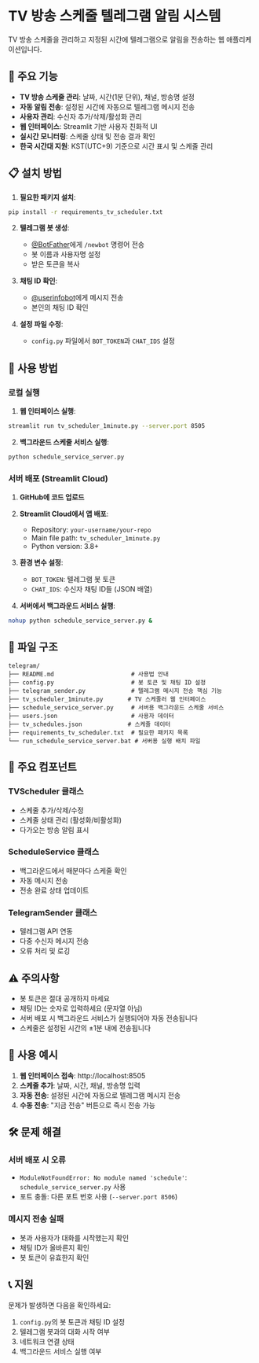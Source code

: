 # TV 방송 스케줄 텔레그램 알림 시스템

TV 방송 스케줄을 관리하고 지정된 시간에 텔레그램으로 알림을 전송하는 웹 애플리케이션입니다.

## 🚀 주요 기능

- **TV 방송 스케줄 관리**: 날짜, 시간(1분 단위), 채널, 방송명 설정
- **자동 알림 전송**: 설정된 시간에 자동으로 텔레그램 메시지 전송
- **사용자 관리**: 수신자 추가/삭제/활성화 관리
- **웹 인터페이스**: Streamlit 기반 사용자 친화적 UI
- **실시간 모니터링**: 스케줄 상태 및 전송 결과 확인
- **한국 시간대 지원**: KST(UTC+9) 기준으로 시간 표시 및 스케줄 관리

## 📋 설치 방법

1. **필요한 패키지 설치**:
```bash
pip install -r requirements_tv_scheduler.txt
```

2. **텔레그램 봇 생성**:
   - [@BotFather](https://t.me/BotFather)에게 `/newbot` 명령어 전송
   - 봇 이름과 사용자명 설정
   - 받은 토큰을 복사

3. **채팅 ID 확인**:
   - [@userinfobot](https://t.me/userinfobot)에게 메시지 전송
   - 본인의 채팅 ID 확인

4. **설정 파일 수정**:
   - `config.py` 파일에서 `BOT_TOKEN`과 `CHAT_IDS` 설정

## 🚀 사용 방법

### 로컬 실행

1. **웹 인터페이스 실행**:
```bash
streamlit run tv_scheduler_1minute.py --server.port 8505
```

2. **백그라운드 스케줄 서비스 실행**:
```bash
python schedule_service_server.py
```

### 서버 배포 (Streamlit Cloud)

1. **GitHub에 코드 업로드**
2. **Streamlit Cloud에서 앱 배포**:
   - Repository: `your-username/your-repo`
   - Main file path: `tv_scheduler_1minute.py`
   - Python version: 3.8+

3. **환경 변수 설정**:
   - `BOT_TOKEN`: 텔레그램 봇 토큰
   - `CHAT_IDS`: 수신자 채팅 ID들 (JSON 배열)

4. **서버에서 백그라운드 서비스 실행**:
```bash
nohup python schedule_service_server.py &
```

## 📁 파일 구조

```
telegram/
├── README.md                      # 사용법 안내
├── config.py                      # 봇 토큰 및 채팅 ID 설정
├── telegram_sender.py             # 텔레그램 메시지 전송 핵심 기능
├── tv_scheduler_1minute.py       # TV 스케줄러 웹 인터페이스
├── schedule_service_server.py     # 서버용 백그라운드 스케줄 서비스
├── users.json                     # 사용자 데이터
├── tv_schedules.json             # 스케줄 데이터
├── requirements_tv_scheduler.txt  # 필요한 패키지 목록
└── run_schedule_service_server.bat # 서버용 실행 배치 파일
```

## 🔧 주요 컴포넌트

### TVScheduler 클래스
- 스케줄 추가/삭제/수정
- 스케줄 상태 관리 (활성화/비활성화)
- 다가오는 방송 알림 표시

### ScheduleService 클래스
- 백그라운드에서 매분마다 스케줄 확인
- 자동 메시지 전송
- 전송 완료 상태 업데이트

### TelegramSender 클래스
- 텔레그램 API 연동
- 다중 수신자 메시지 전송
- 오류 처리 및 로깅

## ⚠️ 주의사항

- 봇 토큰은 절대 공개하지 마세요
- 채팅 ID는 숫자로 입력하세요 (문자열 아님)
- 서버 배포 시 백그라운드 서비스가 실행되어야 자동 전송됩니다
- 스케줄은 설정된 시간의 ±1분 내에 전송됩니다

## 🎯 사용 예시

1. **웹 인터페이스 접속**: http://localhost:8505
2. **스케줄 추가**: 날짜, 시간, 채널, 방송명 입력
3. **자동 전송**: 설정된 시간에 자동으로 텔레그램 메시지 전송
4. **수동 전송**: "지금 전송" 버튼으로 즉시 전송 가능

## 🛠️ 문제 해결

### 서버 배포 시 오류
- `ModuleNotFoundError: No module named 'schedule'`: `schedule_service_server.py` 사용
- 포트 충돌: 다른 포트 번호 사용 (`--server.port 8506`)

### 메시지 전송 실패
- 봇과 사용자가 대화를 시작했는지 확인
- 채팅 ID가 올바른지 확인
- 봇 토큰이 유효한지 확인

## 📞 지원

문제가 발생하면 다음을 확인하세요:
1. `config.py`의 봇 토큰과 채팅 ID 설정
2. 텔레그램 봇과의 대화 시작 여부
3. 네트워크 연결 상태
4. 백그라운드 서비스 실행 여부